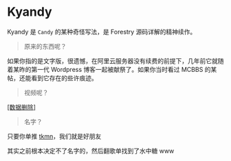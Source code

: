 # Kyandy

Kyandy 是 `Candy` 的某种奇怪写法，是 Forestry 源码详解的精神续作。

> 原来的东西呢？

如果你指的是文字版，很遗憾，在阿里云服务器没有续费的前提下，几年前它就随着某昨的第一代 Wordpress 博客一起被献祭了。如果你当时看过 MCBBS 的某帖，还能看到它存在的些许痕迹。

> 视频呢？

<black>[[数据删除]](video.md)</black>

> 名字？

<black>只要你单推 [tkmn](https://zh.moegirl.org/%E9%AB%98%E6%A1%A5%E6%9C%AA%E5%A5%88%E7%BE%8E)，我们就是好朋友</black>

<black>其实之前根本决定不了名字的，然后翻歌单找到了水中糖 www</black>
